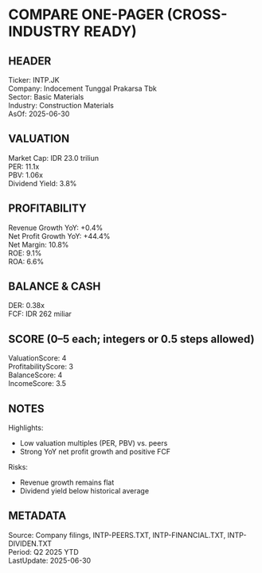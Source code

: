 # COMPARE ONE-PAGER (CROSS-INDUSTRY READY)

## HEADER
Ticker: INTP.JK  
Company: Indocement Tunggal Prakarsa Tbk  
Sector: Basic Materials  
Industry: Construction Materials  
AsOf: 2025-06-30

## VALUATION
Market Cap: IDR 23.0 triliun  
PER: 11.1x  
PBV: 1.06x  
Dividend Yield: 3.8%

## PROFITABILITY
Revenue Growth YoY: +0.4%  
Net Profit Growth YoY: +44.4%  
Net Margin: 10.8%  
ROE: 9.1%  
ROA: 6.6%

## BALANCE & CASH
DER: 0.38x  
FCF: IDR 262 miliar

## SCORE (0–5 each; integers or 0.5 steps allowed)
ValuationScore: 4  
ProfitabilityScore: 3  
BalanceScore: 4  
IncomeScore: 3.5

## NOTES
Highlights:
- Low valuation multiples (PER, PBV) vs. peers
- Strong YoY net profit growth and positive FCF

Risks:
- Revenue growth remains flat
- Dividend yield below historical average

## METADATA
Source: Company filings, INTP-PEERS.TXT, INTP-FINANCIAL.TXT, INTP-DIVIDEN.TXT  
Period: Q2 2025 YTD  
LastUpdate: 2025-06-30